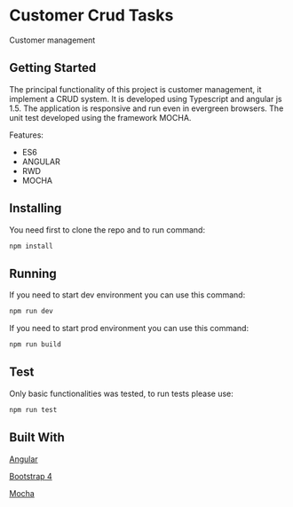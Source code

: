 # Customer Crud Tasks
Customer management

## Getting Started
The principal functionality of this project is customer management, it implement a CRUD system. It is developed using Typescript and angular js 1.5. The application is responsive and run even in evergreen browsers. The unit test developed using the framework MOCHA.

Features:
* ES6
* ANGULAR
* RWD
* MOCHA

## Installing
You need first to clone the repo and to run command:
```javascript
npm install
```

## Running
If you need to start dev environment you can use this command:
```javascript
npm run dev
```
If you need to start prod environment you can use this command:
```javascript
npm run build
```

## Test
Only basic functionalities was tested, to run tests please use:
```javascript
npm run test
```

## Built With
[Angular](https://angularjs.org/)

[Bootstrap 4](https://getbootstrap.com/)

[Mocha](https://mochajs.org/)
